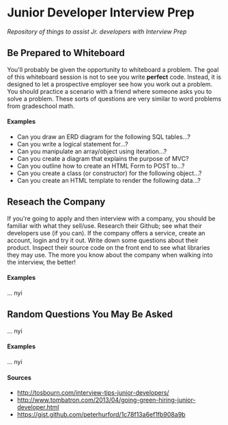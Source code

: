 # Junior Developer Interview Prep

*Repository of things to assist Jr. developers with Interview Prep*

## Be Prepared to Whiteboard
You'll probably be given the opportunity to whiteboard a problem. The goal of this whiteboard session is not to see you write **perfect** code. Instead, it is designed to let a prospective employer see how you work out a problem. You should practice a scenario with a friend where someone asks you to solve a problem. These sorts of questions are very similar to word problems from gradeschool math.

#### Examples
- Can you draw an ERD diagram for the following SQL tables...?
- Can you write a logical statement for...?
- Can you manipulate an array/object using iteration...?
- Can you create a diagram that explains the purpose of MVC?
- Can you outline how to create an HTML Form to POST to...?
- Can you create a class (or constructor) for the following object...?
- Can you create an HTML template to render the following data...?

## Reseach the Company
If you're going to apply and then interview with a company, you should be familiar with what they sell/use. Research their Github; see what their developers use (if you can). If the company offers a service, create an account, login and try it out. Write down some questions about their product. Inspect their source code on the front end to see what libraries they may use. The more you know about the company when walking into the interview, the better!

#### Examples
... nyi

## Random Questions You May Be Asked
... nyi

#### Examples
... nyi

#### Sources

- http://tosbourn.com/interview-tips-junior-developers/
- http://www.tombatron.com/2013/04/going-green-hiring-junior-developer.html
- https://gist.github.com/peterhurford/1c78f13a6ef1fb908a9b
